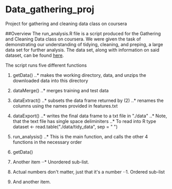 # Data_gathering_proj
Project for gathering and cleaning data class on coursera

##Overview
The run_analysis.R file is a script produced for the Gathering and Cleaning 
Data class on coursera.  We were given the task of demonstrating our 
understanding of tidying, cleaning, and preping, a large data set for
further analysis.  The data set, along with information on said dataset, can be found [here](http://archive.ics.uci.edu/ml/datasets/Human+Activity+Recognition+Using+Smartphones).

The script runs five different functions
1. getData()
..* makes the working directory, data, and unzips the downloaded data into this directory
2. dataMerge()
..* merges training and test data
3. dataExtract()
..* subsets the data frame returned by (2)
..* renames the columns using the names provided in features.txt
4. dataExport()
..* writes the final data frame to a txt file in "./data"
..* Note, that the text file has single space deliminiters
..* To read into R type dataset <- read.table("./data/tidy_data", sep = " ")
5. run_analysis()
..* This is the main function, and calls the other 4 functions in the necessary order


1. getData()

2. Another item
⋅⋅* Unordered sub-list. 
1. Actual numbers don't matter, just that it's a number
⋅⋅1. Ordered sub-list
4. And another item.
